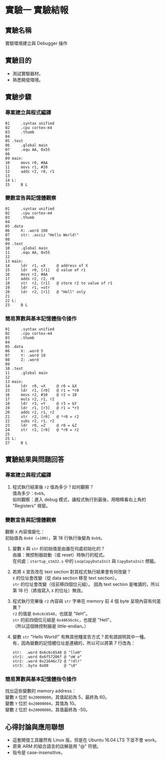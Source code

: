 # 實驗一 實驗結報 #

## 實驗名稱 ##

實驗環境建立與 Debugger 操作

## 實驗目的 ##

* 測試實驗器材。
* 熟悉開發環境。

## 實驗步驟 ##

### 專案建立與程式編譯 ###

```
01     .syntax unified
02     .cpu cortex-m4
03     .thumb
04
05 .text
06     .global main
07     .equ AA, 0x55
08
09 main:
10     movs r0, #AA
11     movs r1, #20
12     adds r2, r0, r1
13
14 L:
15     B L
```

### 變數宣告與記憶體觀察 ###

```
01     .syntax unified
02     .cpu cortex-m4
03     .thumb
04
05 .data
06     X: .word 100
07     str: .asciz "Hello World!"
08
09 .text
10     .global main
11     .equ AA, 0x55
12
13 main:
14     ldr  r1, =X     @ address of X
15     ldr  r0, [r1]   @ value of r1
16     movs r2, #AA
17     adds r2, r2, r0
18     str  r2, [r1]   @ store r2 to value of r1
19     ldr  r1, =str
20     ldr  r2, [r1]   @ "Hell" only
21
22 L:
23     B L
```

### 簡易算數與基本記憶體指令操作 ###

```
01     .syntax unified
02     .cpu cortex-m4
03     .thumb
04
05 .data
06     X: .word 5
07     Y: .word 10
08     Z: .word
09
10 .text
11     .global main
12
13 main:
14     ldr  r0, =X     @ r0 = &X
15     ldr  r1, [r0]   @ r1 = *r0
16     movs r2, #10    @ r2 = 10
17     muls r2, r1, r2
18     ldr  r3, =Y     @ r3 = &Y
19     ldr  r1, [r3]   @ r1 = *r3
20     adds r2, r1, r2
21     str  r2, [r0]   @ *r0 = r2
22     subs r2, r1, r2
23     ldr  r0, =Z     @ r0 = &Z
24     str  r2, [r0]   @ *r0 = r2
25
25 L:
27     B L
```

## 實驗結果與問題回答 ##

### 專案建立與程式編譯 ###

1. 程式執行結束後 `r2` 值為多少？如何觀察？  
   值為多少：`0x69`。  
   如何觀察：進入 debug 模式，讓程式執行到最後，用眼睛看右上角的 "Registers" 視窗。

### 變數宣告與記憶體觀察 ###

觀察 `X` 內容值變化：  
初始值為 `0x64 (=100)`，第 18 行執行後變為 `0xb9`。

1. 變數 `X` 與 `str` 的初始值是由誰在何處初始化的？  
   由誰：微控制器啟動（或 reset）時執行的程式。  
   在何處：`startup_stm32.s` 中的 `LoopCopyDataInit` 與 `CopyDataInit` 標籤。

2. 若將 `X` 宣告改在 text section 對其程式執行結果會有何改變？  
   `X` 的位址會改變（從 data section 移至 text section）。  
   `str` 的位址會改變（往前移四個位元組）。
   因為 text section 是唯讀的，所以第 18 行（將值寫入 `X` 的位址）無效。

3. 程式執行完畢後 `r2` 內容與 `str` 字串在 memory 前 4 個 byte 呈現內容有何差異？  
   `r2` 的值是 `0x6c6c6548`，也就是 "lleH"。  
   `str` 的前四個位元組是 `0x48656c6c`，也就是 "Hell"。  
   （所以這個微控制器是 little-endian。）

4. 變數 `str` "Hello World!" 有無其他種宣告方式？若有請說明其中一種。  
   有，因為變數的記憶體位址是連續的，所以可以將第 7 行改為：  
   ```
   str:  .word 0x6c6c6548 @ "lleH"
   str1: .word 0x6f57206f @ "oW o"
   str2: .word 0x21646c72 @ "!dlr"
   str3: .byte 0x00       @ "\0"
   ```

### 簡易算數與基本記憶體指令操作 ###

找出這些變數的 memory address：  
變數 `X` 位於 `0x20000000`，其值起初為 5，最終為 60。  
變數 `Y` 位於 `0x20000004`，其值為 10。  
變數 `Z` 位於 `0x20000008`，其值最終為 -50。

## 心得討論與應用聯想 ##

* 這套開發工具雖然有 Linux 版，但是在 Ubuntu 16.04 LTS 下並不會 work。
* 原來 ARM 的組合語言的註解是用 "@" 符號。
* 指令是 case-insensitive。
